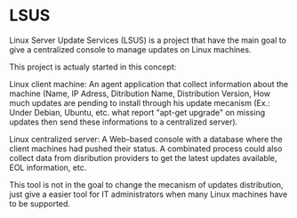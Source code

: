 # LSUS
Linux Server Update Services (LSUS) is a project that have the main goal to give a centralized console to manage updates on Linux machines.

This project is actualy started in this concept:

Linux client machine: An agent application that collect information about the machine (Name, IP Adress, Ditribution Name, Distribution Version, How much updates are pending to install through his update mecanism (Ex.: Under Debian, Ubuntu, etc. what report "apt-get upgrade" on missing updates then send these informations to a centralized server).

Linux centralized server: A Web-based console with a database where the client machines had pushed their status. A combinated process could also collect data from disribution providers to get the latest updates available, EOL information, etc. 

This tool is not in the goal to change the mecanism of updates distribution, just give a easier tool for IT administrators when many Linux machines have to be supported.
